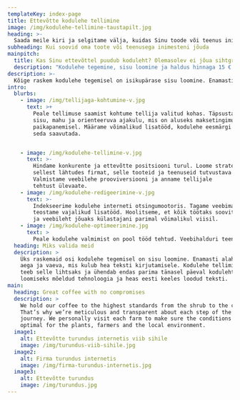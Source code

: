 ```yaml
---
templateKey: index-page
title: Ettevõtte kodulehe tellimine
image: /img/kodulehe-tellimine-taustapilt.jpg
heading: >-
  Saada meile kiri ja selgitame välja, kuidas Sinu toode või teenus inimesteni viia.
subheading: Kui soovid oma toote või teenusega inimesteni jõuda
mainpitch:
  title: Kas Sinu ettevõttel puudub koduleht? Olemasolev ei jõua sihtgrupini?
  description: "Kodulehe tegemine, sisu loomine ja haldus hinnaga 15 € tund."
description: >-
  Kõige raskem kodulehe tegemisel on isikupärase sisu loomine. Enamasti alahinnatakse aega ja vaeva, mis kulub hea teksti kirjutamisele. Teeme tellija jaoks selle lihtsaks. Ühendame parima tänasel päeval kodulehtede loomiseks mõeldud tehnoloogia hea eesti keelse tekstiga. Valmistame tellija vajadustest lähtuva veebilehe ja kirjutame äri tutvustava teksti. Nii aitame ettevõttel oma toodet või teenust internetis turustada.
intro:
  blurbs:
    - image: /img/tellijaga-kohtumine-v.jpg
      text: >+
        Peale tellimuse saamist kohtume tellija valitud kohas. Täpsustame tööde
        sisu, mahu ja orienteeruva ajakulu, mis on aluseks maksetingimuste
        paikapanemisel. Määrame võimalikud lisatööd, kodulehe eesmärgi ja kuidas
        seda saavutada.


    - image: /img/kodulehe-tellimine-v.jpg
      text: >-
        Hindame konkurente ja ettevõtte positsiooni turul. Loome strateegia ja
        sellest lähtudes firmat, selle tooteid ja teenuseid tutvustava teksti.
        Valmistame veebilehe prooviversiooni ja anname tellijale
        tehtust ülevaate.
    - image: /img/kodulehe-redigeerimine-v.jpg
      text: >-
        Indekseerime kodulehe interneti otsingumootoris. Tagame veebimajutuse, domeeni ning
        teostame vajalikud lisatööd. Hoolitseme, et kõik töötaks soovitud moel
        ja veebileht jõuaks külastajani parimal võimalikul viisil.
    - image: /img/kodulehe-optimeerimine.jpg
      text: >
        Peale kodulehe valmimist on pool tööd tehtud. Veebihalduri teenus tagab kodulehe toimimise. Redigeerime ja optimeerime veebilehte lähtudes tellija vajadustest ja külastatavuse statistikast. Nii jätad konkurendid varju.
  heading: Miks valida meid
  description: >
    Üks raskemaid osi kodulehe tegemisel on sisu loomine. Enamasti alahinnatakse
    aega ja vaeva, mis kulub hea teksti kirjutamisele. Kodulehe tellimise teenus
    teeb selle lihtsaks ja ühendab endas parima tänasel päeval kodulehtede
    loomiseks mõeldud tehnoloogia ja heas eesti keeles loodud teksti.
main:
  heading: Great coffee with no compromises
  description: >
    We hold our coffee to the highest standards from the shrub to the cup.
    That’s why we’re meticulous and transparent about each step of the coffee’s
    journey. We personally visit each farm to make sure the conditions are
    optimal for the plants, farmers and the local environment.
  image1:
    alt: Ettevõtte turundus internetis viib sihile
    image: /img/turundus-viib-sihile.jpg
  image2:
    alt: Firma turundus internetis
    image: /img/firma-turundus-internetis.jpg
  image3:
    alt: Ettevõtte turundus
    image: /img/turundus.jpg
---
```

